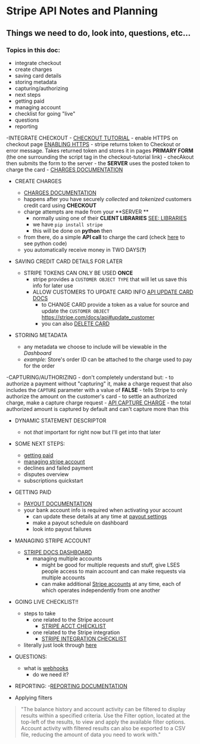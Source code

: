 # Stripe API Notes and Planning
## Things we need to do, look into, questions, etc...
### Topics in this doc:
- integrate checkout
- create charges
- saving card details
- storing metadata 
- capturing/authorizing
- next steps
- getting paid
- managing account
- checklist for going "live"
- questions
- reporting

-INTEGRATE CHECKOUT
    - [CHECKOUT TUTORIAL](https://stripe.com/docs/checkout/tutorial)
    - enable HTTPS on checkout page
    [ENABLING HTTPS](https://stripe.com/docs/checkout#does-checkout-require-https)
    - stripe returns token to Checkout or error message. Takes returned token and stores it in pages **PRIMARY FORM** (the one surrounding the script tag in the checkout-tutorial link)
    - checAkout then submits the form to the server 
    - the **SERVER** uses the posted token to charge the card
        - [CHARGES DOCUMENTATION](https://stripe.com/docs/charges)

- CREATE CHARGES
    - [CHARGES DOCUMENTATION](https://stripe.com/docs/charges)
    - happens after you have securely _collected_ and _tokenized_ customers credit card using **CHECKOUT**
    - charge attempts are made from your **SERVER **
        - normally using one of their **CLIENT LIBRARIES**
        [SEE: LIBRARIES](https://stripe.com/docs/libraries)
        - we have `pip install stripe`
        - this will be done on **python** then
    - from there, do a simple **API call** to charge the card (check [here](https://stripe.com/docs/charges) to see python code)
    - you automatically receive money in TWO DAYS(**?**)

- SAVING CREDIT CARD DETAILS FOR LATER 
    - STRIPE TOKENS CAN ONLY BE USED **ONCE**
        - stripe provides a `CUSTOMER OBJECT TYPE` that will let us save this info for later use 
        - ALLOW CUSTOMERS TO UPDATE CARD INFO
        [API UPDATE CARD DOCS](https://stripe.com/docs/api#update_card)
            - to CHANGE CARD provide a token as a value for source and update the `CUSTOMER OBJECT`
            https://stripe.com/docs/api#update_customer
            - you can also [DELETE CARD](https://stripe.com/docs/api#delete_card)
- STORING METADATA 
    - any metadata we choose to include will be viewable in the _Dashboard_ 
    - _example:_ Store's order ID can be attached to the charge used to pay for the order 

-CAPTURING/AUTHORIZING 
    - don't completely understand but:
    - to authorize a payment without "capturing" it, make a charge request that also includes the `CAPTURE` parameter with a        value of **FALSE**
        - tells Stripe to only authorize the amount on the customer's card
            - to settle an authorized charge, make a capture charge request
            - [API CAPTURE CHARGE](https://stripe.com/docs/api#capture_charge)
            - the total authorized amount is captured by default and can't capture more than this
- DYNAMIC STATEMENT DESCRIPTOR 
    - not _that_ important for right now but I'll get into that later 

- SOME NEXT STEPS:
    - [getting paid](https://stripe.com/docs/payouts)
    - [managing stripe account](https://stripe.com/docs/dashboard)
    - declines and failed payment
    - disputes overview
    - subscriptions quickstart


- GETTING PAID  
    - [PAYOUT DOCUMENTATION](https://stripe.com/docs/payouts)
    - your bank account info is required when activating your account
        - can update these details at any time at [payout settings](https://dashboard.stripe.com/account/payouts)
        - make a payout schedule on dashboard 
        - look into payout failures 

- MANAGING STRIPE ACCOUNT
    - [STRIPE DOCS DASHBOARD](https://stripe.com/docs/dashboard)
        - managing multiple accounts
            - might be good for multiple requests and stuff, give LSES people access to main account and can make requests via multiple accounts 
            - can make additional [Stripe accounts](https://support.stripe.com/questions/stripe-account-for-multiple-projects) at any time, each of which operates independently from one another



- GOING LIVE CHECKLIST!!
    - steps to take
        - one related to the Stripe account
            - [STRIPE ACCT CHECKLIST](https://stripe.com/docs/checklist#account)
        - one related to the Stripe integration
            - [STRIPE INTEGRATION CHECKLIST](https://stripe.com/docs/checklist#integration)
    - literally just look through [here](https://stripe.com/docs/checklist)

- QUESTIONS:
    - what is [webhooks](https://dashboard.stripe.com/account/webhooks)
        - do we need it? 

- REPORTING:
    -[REPORTING DOCUMENTATION](https://stripe.com/docs/reporting)


- Applying filters
> "The balance history and account activity can be filtered to display results within a specified criteria. Use the Filter option, located at the top-left of the results, to view and apply the available filter options. Account activity with filtered results can also be exported to a CSV file, reducing the amount of data you need to work with." 
